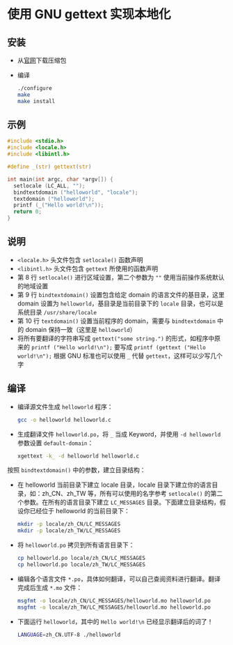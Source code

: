# 使用 GNU gettext 实现本地化

## 安装

* 从[官网](http://www.gnu.org/software/gettext/)下载压缩包
* 编译

    ```bash
    ./configure
    make
    make install
    ```

## 示例

```c
#include <stdio.h>
#include <locale.h>
#include <libintl.h>

#define _(str) gettext(str)

int main(int argc, char *argv[]) {
  setlocale (LC_ALL, "");
  bindtextdomain ("helloworld", "locale");
  textdomain ("helloworld");
  printf (_("Hello world!\n"));
  return 0;
}
```

## 说明

* `<locale.h>` 头文件包含 `setlocale()` 函数声明
* `<libintl.h>` 头文件包含 `gettext` 所使用的函数声明
* 第 8 行 `setlocale()` 进行区域设置，第二个参数为 `""` 使用当前操作系统默认的地域设置
* 第 9 行 `bindtextdomain()` 设置包含给定 domain 的语言文件的基目录，这里 domain 设置为 `helloworld`，基目录是当前目录下的 `locale` 目录，也可以是系统目录 `/usr/share/locale`
* 第 10 行 `textdomain()` 设置当前程序的 domain，需要与 `bindtextdomain` 中的 domain 保持一致（这里是 `helloworld`）
* 将所有要翻译的字符串写成 `gettext("some string.")` 的形式，如程序中原来的 `printf ("Hello world!\n");` 要写成 `printf (gettext ("Hello world!\n");` 根据 GNU 标准也可以使用 `_` 代替 `gettext`，这样可以少写几个字

## 编译

* 编译源文件生成 `helloworld` 程序：

  ```bash
  gcc -o helloworld helloworld.c
  ```

* 生成翻译文件 `helloworld.po`，将 `_` 当成 Keyword，并使用 `-d helloworld` 参数设置 `default-domain`：

  ```bash
  xgettext -k_ -d helloworld helloworld.c
  ```

按照 `bindtextdomain()` 中的参数，建立目录结构：

* 在 helloworld 当前目录下建立 locale 目录，locale 目录下建立你的语言目录，如：zh_CN、zh_TW 等，所有可以使用的名字参考 `setlocale()` 的第二个参数。在所有的语言目录下建立 `LC_MESSAGES` 目录。下面建立目录结构，假设你已经位于 helloworld 的当前目录下：

  ```bash
  mkdir -p locale/zh_CN/LC_MESSAGES
  mkdir -p locale/zh_TW/LC_MESSAGES
  ```

* 将 `helloworld.po` 拷贝到所有语言目录下：

  ```bash
  cp helloworld.po locale/zh_CN/LC_MESSAGES
  cp helloworld.po locale/zh_TW/LC_MESSAGES
  ```

* 编辑各个语言文件 `*.po`，具体如何翻译，可以自己查阅资料进行翻译。翻译完成后生成 `*.mo` 文件：

  ```bash
  msgfmt -o locale/zh_CN/LC_MESSAGES/helloworld.mo helloworld.po
  msgfmt -o locale/zh_TW/LC_MESSAGES/helloworld.mo helloworld.po
  ```

* 下面运行 `helloworld`，其中的 `Hello world!\n` 已经显示翻译后的词了！

  ```bash
  LANGUAGE=zh_CN.UTF-8 ./helloworld
  ```
